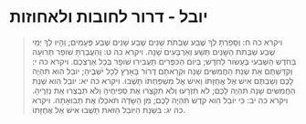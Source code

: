 # יובל - דרור לחובות ולאחוזות

> ויקרא כה ח: וְסָפַרְתָּ לְךָ שֶׁבַע שַׁבְּתֹת שָׁנִים שֶׁבַע שָׁנִים שֶׁבַע פְּעָמִים; וְהָיוּ לְךָ יְמֵי שֶׁבַע שַׁבְּתֹת הַשָּׁנִים תֵּשַׁע וְאַרְבָּעִים שָׁנָה.
> ויקרא כה ט: וְהַעֲבַרְתָּ שׁוֹפַר תְּרוּעָה בַּחֹדֶשׁ הַשְּׁבִעִי בֶּעָשׂוֹר לַחֹדֶשׁ; בְּיוֹם הַכִּפֻּרִים תַּעֲבִירוּ שׁוֹפָר בְּכָל אַרְצְכֶם.
> ויקרא כה י: וְקִדַּשְׁתֶּם אֵת שְׁנַת הַחֲמִשִּׁים שָׁנָה וּקְרָאתֶם דְּרוֹר בָּאָרֶץ לְכָל יֹשְׁבֶיהָ; יוֹבֵל הִוא תִּהְיֶה לָכֶם וְשַׁבְתֶּם אִישׁ אֶל אֲחֻזָּתוֹ וְאִישׁ אֶל מִשְׁפַּחְתּוֹ תָּשֻׁבוּ.
> ויקרא כה יא: יוֹבֵל הִוא שְׁנַת הַחֲמִשִּׁים שָׁנָה תִּהְיֶה לָכֶם; לֹא תִזְרָעוּ וְלֹא תִקְצְרוּ אֶת סְפִיחֶיהָ וְלֹא תִבְצְרוּ אֶת נְזִרֶיהָ.
> ויקרא כה יב: כִּי יוֹבֵל הִוא קֹדֶשׁ תִּהְיֶה לָכֶם; מִן הַשָּׂדֶה תֹּאכְלוּ אֶת תְּבוּאָתָהּ.
> ויקרא כה יג: בִּשְׁנַת הַיּוֹבֵל הַזֹּאת תָּשֻׁבוּ אִישׁ אֶל אֲחֻזָּתוֹ. 
 

